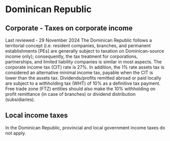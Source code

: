 # Dominican Republic
## Corporate - Taxes on corporate income
Last reviewed - 29 November 2024
The Dominican Republic follows a territorial concept (i.e. resident companies, branches, and permanent establishments [PEs] are generally subject to taxation on Dominican-source income only); consequently, the tax treatment for corporations, partnerships, and limited liability companies is similar in most aspects.
The corporate income tax (CIT) rate is 27%.
In addition, the 1% rate assets tax is considered an alternative minimal income tax, payable when the CIT is lower than the assets tax.
Dividends/profits remitted abroad or paid locally are subject to a withholding tax (WHT) of 10% as a definitive tax payment. Free trade zone (FTZ) entities should also make the 10% withholding on profit remittance (in case of branches) or dividend distribution (subsidiaries).
## Local income taxes
In the Dominican Republic, provincial and local government income taxes do not apply.
